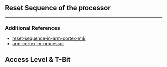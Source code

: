 ## Reset Sequence of the processor

---

### Additional References

- [reset-sequence-in-arm-cortex-m4/](https://embetronicx.com/tutorials/microcontrollers/stm32/reset-sequence-in-arm-cortex-m4/)
- [arm-cortex-m-processor](https://fastbitlab.com/arm-cortex-m-processor/#google_vignette)

## Access Level & T-Bit
